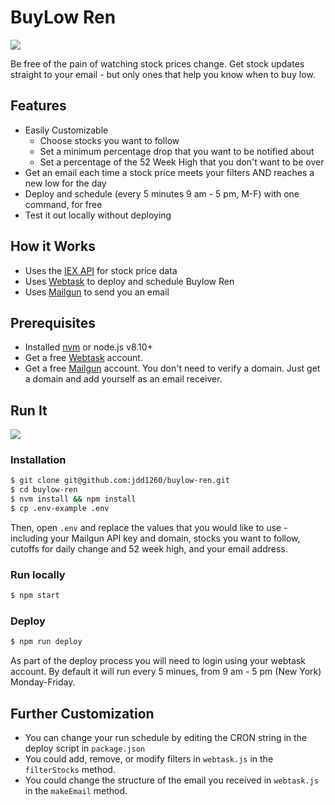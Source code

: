 # BuyLow Ren

![](https://media.giphy.com/media/3o84stMkKVCQHzyQqA/giphy.gif)

Be free of the pain of watching stock prices change. Get stock updates straight to your email - but only ones that help you know when to buy low. 

## Features

  - Easily Customizable
    - Choose stocks you want to follow
    - Set a minimum percentage drop that you want to be notified about
    - Set a percentage of the 52 Week High that you don't want to be over
  - Get an email each time a stock price meets your filters AND reaches a new low for the day
  - Deploy and schedule (every 5 minutes 9 am - 5 pm, M-F) with one command, for free
  - Test it out locally without deploying
 
## How it Works

- Uses the [IEX API](https://iextrading.com/developer/docs/) for stock price data
- Uses [Webtask](https://webtask.io/) to deploy and schedule Buylow Ren
- Uses [Mailgun](https://www.mailgun.com/) to send you an email

## Prerequisites

- Installed [nvm](https://github.com/creationix/nvm) or node.js v8.10+
- Get a free [Webtask](https://webtask.io/) account.
- Get a free [Mailgun](https://www.mailgun.com/) account. You don't need to verify a domain. Just get a domain and add yourself as an email receiver.

## Run It

![](https://media.giphy.com/media/l1ugmVhS1JOoCw5LG/giphy.gif)

### Installation

```sh
$ git clone git@github.com:jdd1260/buylow-ren.git
$ cd buylow-ren
$ nvm install && npm install
$ cp .env-example .env
```

Then, open `.env` and replace the values that you would like to use - including your Mailgun API key and domain, stocks you want to follow, cutoffs for daily change and 52 week high, and your email address.

### Run locally

```sh
$ npm start
```

### Deploy

```sh
$ npm run deploy
```

As part of the deploy process you will need to login using your webtask account. By default it will run every 5 minues, from 9 am - 5 pm (New York) Monday-Friday.

## Further Customization

- You can change your run schedule by editing the CRON string in the deploy script in `package.json`
- You could add, remove, or modify filters in `webtask.js` in the `filterStocks` method.
- You could change the structure of the email you received in `webtask.js` in the `makeEmail` method.

